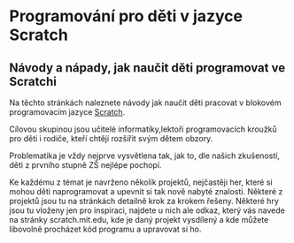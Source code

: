 # Programování pro děti v jazyce Scratch

## Návody a nápady, jak naučit děti programovat ve Scratchi 

Na těchto stránkách naleznete návody jak naučit děti pracovat v blokovém programovacím jazyce [Scratch](https://scratch.mit.edu/projects/editor/). 

Cílovou skupinou jsou učitelé informatiky,lektoři
programovacích kroužků pro děti i rodiče, kteří chtějí rozšířit svým dětem obzory.

Problematika je vždy nejprve vysvětlena tak, jak to, dle našich zkušeností, děti z prvního stupně ZŠ nejlépe pochopí.

Ke každému z témat je navrženo několik projektů, nejčastěji her, které si mohou děti naprogramovat a upevnit si tak nově nabyté znalosti. Některé z projektů jsou tu na stránkách detailně krok za krokem řešeny. Některé hry jsou tu vloženy jen pro inspiraci, najdete u nich ale odkaz, který vás navede na stránky scratch.mit.edu, kde je daný projekt vysdílený a kde můžete libovolně procházet kód programu a upravovat si ho. 